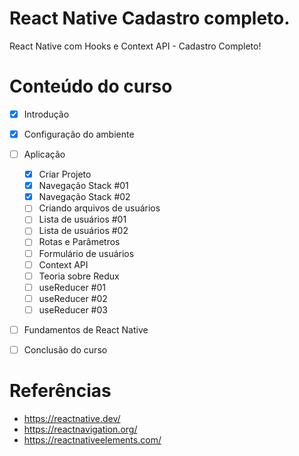 # React Native Cadastro completo.

React Native com Hooks e Context API - Cadastro Completo!


# Conteúdo do curso

- [x] Introdução
- [x] Configuração do ambiente
- [ ] Aplicação
  - [x] Criar Projeto
  - [x] Navegação Stack #01
  - [x] Navegação Stack #02
  - [ ] Criando arquivos de usuários
  - [ ] Lista de usuários #01
  - [ ] Lista de usuários #02
  - [ ] Rotas e Parâmetros
  - [ ] Formulário de usuários
  - [ ] Context API
  - [ ] Teoria sobre Redux
  - [ ] useReducer #01
  - [ ] useReducer #02
  - [ ] useReducer #03
- [ ] Fundamentos de React Native
- [ ] Conclusão do curso


# Referências

- https://reactnative.dev/
- https://reactnavigation.org/
- https://reactnativeelements.com/

